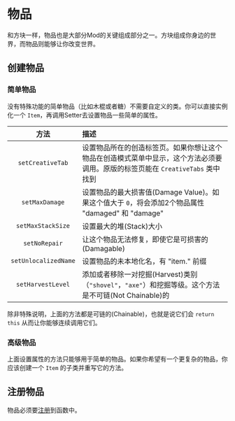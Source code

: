 物品
====

和方块一样，物品也是大部分Mod的关键组成部分之一。方块组成你身边的世界，而物品则能够让你改变世界。

创建物品
-------

### 简单物品

没有特殊功能的简单物品（比如木棍或者糖）不需要自定义的类。你可以直接实例化一个 `Item`，再调用Setter去设置物品一些简单的属性。

|         方法         |                  描述                  |
|:----------------------:|:----------------------------------------------|
|    `setCreativeTab`    | 设置物品所在的创造标签页。如果你想让这个物品在创造模式菜单中显示，这个方法必须要调用。原版的标签页能在 `CreativeTabs` 类中找到 |
|     `setMaxDamage`     | 设置物品的最大损害值(Damage Value)。如果这个值大于 `0`，将会添加2个物品属性 "damaged" 和 "damage" |
|    `setMaxStackSize`   | 设置最大的堆(Stack)大小                  |
|      `setNoRepair`     | 让这个物品无法修复，即使它是可损害的(Damagable) |
|  `setUnlocalizedName`  | 设置物品的未本地化名，有 "item." 前缀 |
|    `setHarvestLevel`   | 添加或者移除一对挖掘(Harvest)类别（`"shovel"`，`"axe"`）和挖掘等级。这个方法是不可链(Not Chainable)的 |

除非特殊说明，上面的方法都是可链的(Chainable)，也就是说它们会 `return this` 从而让你能够连续调用它们。

### 高级物品

上面设置属性的方法只能够用于简单的物品。如果你希望有一个更复杂的物品，你应该创建一个 `Item` 的子类并重写它的方法。

注册物品
-------

物品必须要[注册][registering]到函数中。

[registering]: ../concepts/registries.md#_2